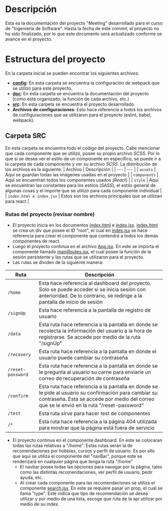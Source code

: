 # Descripción
Esta es la documentación del proyecto "Meeting" desarrollado para el curso de "Ingeniería de Software". Hasta la fecha de este commit, el proyecto no ha sido finalizado, por lo que este documento será actualizado conforme se avance en el proyecto.
# Estructura del proyecto
En la carpeta inicial se pueden encontrar los siguientes archivos:
- **[config](https://github.com/El-Mendez/ISW_Frontend/tree/dev/config)**: En esta carpeta se encuentra la configuración de webpack que se utilizó para este proyecto.
- **[doc](https://github.com/El-Mendez/ISW_Frontend/tree/dev/doc)**: En esta carpeta se encuentra la documentación del proyecto (como está organizado, la función de cada archivo, etc.)
- **[src](https://github.com/El-Mendez/ISW_Frontend/tree/dev/src):** En esta carpeta se encuentra el proyecto desarrollado.
- **Archivos de configuraciones**: Esto hace referencia a todos los archivos de configuraciones que se utilizaron para el proyecto (eslint, babel, webpack). 


## Carpeta SRC
En esta carpeta se encuentra todo el código del proyecto. Cabe mencionar que cada componente que se utilizó, posee su propio archivo *SCSS*. Por lo que si se desea ver el estilo de un componente en específico, se puede ir a la carpeta de cada componente y ver su archivo *SCSS*. La distribución de los archivos es la siguiente: 
| Archivo | Descripción |
| --- | --- |
| `assets` | Aqui se guardan todas las imágenes usadas en el proyecto |
| `components` | Aqui se encuentran todos los componentes usados (*React*) |
| `style` | Aqui se encuentran las constantes para los estilos (*SASS*), el estilo general de algunas cosas y el importe que se utilizó para cada componente individual  |
| `index.html e index.jsx` | Estos son los archivos principales que se utilizan para react |
### Rutas del proyecto (revisar nombre)
- El proyecto inicia en los documentos [index.html](https://github.com/El-Mendez/ISW_Frontend/blob/dev/src/index.html) e [index.jsx](https://github.com/El-Mendez/ISW_Frontend/blob/dev/src/index.jsx). [index.html](https://github.com/El-Mendez/ISW_Frontend/blob/dev/src/index.html) se crea un div que posee el ID "root", el cual en [index.jsx](https://github.com/El-Mendez/ISW_Frontend/blob/dev/src/index.jsx) se hace referencia para crear el componente que contendrá a todos los demás componentes de react.
- Luego el proyecto continua en el archivo [App.jsx](https://github.com/El-Mendez/ISW_Frontend/blob/dev/src/components/App.jsx). En este se importa el componente llamado [mainRoutes.jsx](https://github.com/El-Mendez/ISW_Frontend/blob/dev/src/components/mainRoutes.jsx), el cual posee la función de la sesión persistente y las rutas que se utilizaron para el proyecto.
- Las rutas se dividen de la siguiente manera:

| Ruta | Descripción |
| --- | --- |
| `/home` | Esta hace referencia al dashboard del proyecto. Solo se puede acceder si se inicia sesión con anterioridad. De lo contrario, se redirige a la pantalla de inicio de sesión |
| `/signUp` | Esta hace referencia a la pantalla de registro de usuario |
| `/data` | Esta ruta hace referencia a la pantalla en donde se recolecta la información del usuario a la hora de registrarse. Se accede por medio de la ruta "/signUp" |
| `/recovery` | Esta ruta hace referencia a la pantalla en donde el usuario puede cambiar su contraseña | 
| `/reset-password` | Esta ruta hace referencia a la pantalla en donde se le pregunta al usuario su carne para enviarle un correo de recuperación de contraseña | 
| `/confirm` | Esta ruta hace referencia a la pantalla en donde se le pide al usuario su confirmación para cambiar su contraseña. Esta se accede por medio del correo que se le envió en la ruta "/reset-password" | 
| `/test` | Esta ruta sirve para hacer test de componentes | 
| `/*` | Esta ruta hace referencia a la página 404 utilizada para mostrar que la página está fuera de servicio | 
- El proyecto continua en el componente dashboard. En este se colocaran todas las rutas relativas a "/home". Estas rutas serán la de recomendaciones por hobbies, cursos y perfil de usuario. Es por ello que aqui se utiliza el componente del "navBar", porque este se renderizará en cualquier página que tenga la ruta "/home"
    - El navbar posee todas las opciones para navegar por la página, tales como las distintas recomendaciones, ver perfil de usuario, pedir ayuda, etc.
    - Al crear cada componente para las recomendaciones se utiliza el componente [search.jsx](https://github.com/El-Mendez/ISW_Frontend/blob/dev/src/components/search/search.jsx). En este se requiere pasar un prop, el cual se llama "type". Este indica que tipo de recomendación se desea utilizar y por medio de una lista, escoge que ruta de la api utilizar por medio de su index. 
